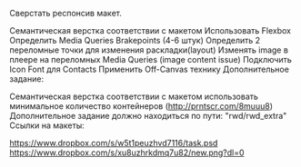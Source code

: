 Сверстать респонсив макет.

Семантическая верстка соответствии с макетом
Использовать Flexbox
Определить Media Queries Brakepoints (4-6 штук)
Определить 2 переломные точки для изменения раскладки(layout)
Изменять image в плеере на переломных Media Queries (image content issue)
Подключить Icon Font для Contacts
Применить Off-Canvas технику
Дополнительное задание:

Семантическая верстка соответствии с макетом
использовать минимальное количество контейнеров (http://prntscr.com/8muuu8)
Дополнительное задание должно находиться по пути: "rwd/rwd_extra"
Ссылки на макеты:

https://www.dropbox.com/s/w5t1peuzhvd7116/task.psd
https://www.dropbox.com/s/xu8uzhrkdmq7u82/new.png?dl=0
